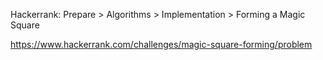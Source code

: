 Hackerrank: Prepare > Algorithms > Implementation > Forming a Magic Square

https://www.hackerrank.com/challenges/magic-square-forming/problem
